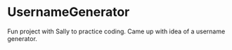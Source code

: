 # UsernameGenerator
Fun project with Sally to practice coding. Came up with idea of a username generator.
